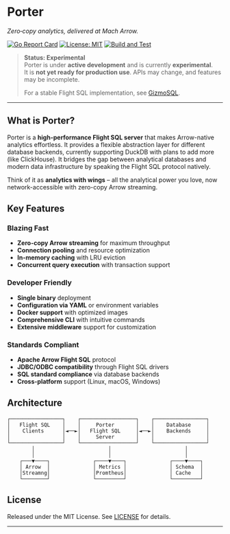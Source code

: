 # Porter

*Zero‑copy analytics, delivered at Mach Arrow.*

[![Go Report Card](https://goreportcard.com/badge/github.com/TFMV/porter)](https://goreportcard.com/report/github.com/TFMV/porter)
[![License: MIT](https://img.shields.io/badge/license-MIT-blue.svg)](LICENSE)
[![Build and Test](https://github.com/TFMV/porter/actions/workflows/ci.yml/badge.svg)](https://github.com/TFMV/porter/actions/workflows/ci.yml)

> **Status: Experimental**  
> Porter is under **active development** and is currently **experimental**.  
> It is **not yet ready for production use**. APIs may change, and features may be incomplete.
> 
> For a stable Flight SQL implementation, see [GizmoSQL](https://github.com/gizmodata/gizmosql).

---

## What is Porter?

Porter is a **high-performance Flight SQL server** that makes Arrow-native analytics effortless. It provides a flexible abstraction layer for different database backends, currently supporting DuckDB with plans to add more (like ClickHouse). It bridges the gap between analytical databases and modern data infrastructure by speaking the Flight SQL protocol natively.

Think of it as **analytics with wings** – all the analytical power you love, now network-accessible with zero-copy Arrow streaming.

## Key Features

### Blazing Fast
- **Zero-copy Arrow streaming** for maximum throughput
- **Connection pooling** and resource optimization
- **In-memory caching** with LRU eviction
- **Concurrent query execution** with transaction support

### Developer Friendly
- **Single binary** deployment
- **Configuration via YAML** or environment variables  
- **Docker support** with optimized images
- **Comprehensive CLI** with intuitive commands
- **Extensive middleware** support for customization

### Standards Compliant
- **Apache Arrow Flight SQL** protocol
- **JDBC/ODBC compatibility** through Flight SQL drivers
- **SQL standard compliance** via database backends
- **Cross-platform** support (Linux, macOS, Windows)

## Architecture

```
┌─────────────────┐    ┌──────────────────┐    ┌─────────────────┐
│   Flight SQL    │    │     Porter       │    │    Database     │
│    Clients      │◄──►│   Flight SQL     │◄──►│    Backends     │
│                 │    │     Server       │    │                 │
└─────────────────┘    └──────────────────┘    └─────────────────┘
        │                        │                        │
        │                        │                        │
    ┌───▼────┐              ┌────▼────┐              ┌────▼────┐
    │ Arrow  │              │ Metrics │              │ Schema  │
    │Streamng│              │Promtheus│              │ Cache   │
    └────────┘              └─────────┘              └─────────┘
```

## License

Released under the MIT License. See [LICENSE](LICENSE) for details.

---

